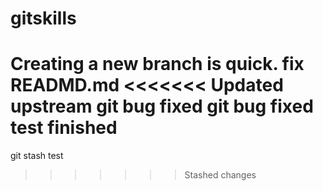 # gitskills
Creating a new branch is quick.
fix READMD.md
<<<<<<< Updated upstream
git bug fixed 
git bug fixed test finished
=======
git stash test
>>>>>>> Stashed changes
